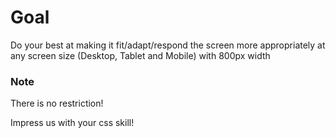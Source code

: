 # Goal

Do your best at making it fit/adapt/respond the screen more appropriately at any screen size (Desktop, Tablet and Mobile) with 800px width

### Note

There is no restriction!

Impress us with your css skill!
